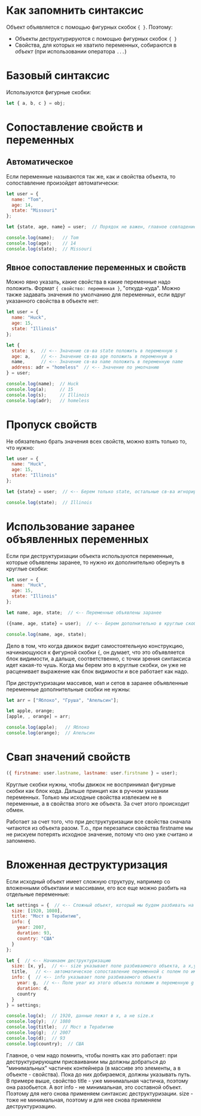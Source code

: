 # Как запомнить синтаксис

Объект объявляется с помощью фигурных скобок `{ }`. Поэтому:

* Объекты деструктурируются с помощью фигурных скобок `{ }`
* Свойства, для которых не хватило переменных, собираются в *объект* (при использовании оператора `...`)

# Базовый синтаксис

Используются фигурные скобки:

```javascript
let { a, b, c } = obj;
```

# Сопоставление свойств и переменных

## Автоматическое

Если переменные называются так же, как и свойства объекта, то сопоставление произойдет автоматически:

```javascript
let user = {
  name: "Tom",
  age: 14,
  state: "Missouri"
};

let {state, age, name} = user;  // Порядок не важен, главное совпадение имен

console.log(name);   // Tom
console.log(age);    // 14
console.log(state);  // Missouri
```

## Явное сопоставление переменных и свойств

Можно явно указать, какие свойства в какие переменные надо положить. Формат `{ свойство: переменная }`, "откуда-куда". Можно также задавать значения по умолчанию для переменных, если вдруг указанного свойства в объекте нет:

```javascript
let user = {
  name: "Huck",
  age: 15,
  state: "Illinois"
};

let {
  state: s,  // <-- Значение св-ва state положить в переменную s
  age: a,    // <-- Значение св-ва age положить в переменную a
  name,      // <-- Значение св-ва name положить в переменную name
  address: adr = "homeless"  // <-- Значение по умолчанию
} = user;

console.log(name);  // Huck
console.log(a);     // 15
console.log(s);     // Illinois
console.log(adr);   // homeless
```

# Пропуск свойств

Не обязательно брать значения всех свойств, можно взять только то, что нужно:

```javascript
let user = {
  name: "Huck",
  age: 15,
  state: "Illinois"
};

let {state} = user;  // <-- Берем только state, остальные св-ва игнорируем

console.log(state);  // Illinois
```

# Использование заранее объявленных переменных

Если при деструктуризации объекта используются переменные, которые объявлены заранее, то нужно их дополнительно обернуть в круглые скобки:

```javascript
let user = {
  name: "Huck",
  age: 15,
  state: "Illinois"
};

let name, age, state;  // <-- Переменные объявлены заранее

({name, age, state} = user);  // <-- Берем дополнительно в круглые скобки ()

console.log(name, age, state);
```

Дело в том, что когда движок видит самостоятельную конструкцию, начинающуюся к фигурной скобки `{`, он думает, что это объявляется блок видимости, а дальше, соответственно, с точки зрения синтаксиса идет какая-то чушь. Когда мы берем это в круглые скобки, он уже не расценивает выражение как блок видимости и все работает как надо.

При деструктуризации массивов, мап и сетов в заранее объявленные переменные дополнительные скобки не нужны:

```javascript
let arr = ["Яблоко", "Груша", "Апельсин"];

let apple, orange;
[apple, , orange] = arr;

console.log(apple);   // Яблоко
console.log(orange);  // Апельсин
```

# Свап значений свойств

```javascript
({ firstname: user.lastname, lastname: user.firstname } = user);
```

Круглые скобки нужны, чтобы движок не воспринимал фигурные скобки как блок кода. Дальше принцип как в ручном указании переменных. Только мы исходные свойства извлекаем не в переменные, а в свойства этого же объекта. За счет этого происходит обмен.

Работает за счет того, что при деструктуризации все свойства сначала читаются из объекта разом. Т.о., при перезаписи свойства firstname мы не рискуем потерять исходное значение, потому что оно уже считано и запомнено.

# Вложенная деструктуризация

Если исходный объект имеет сложную структуру, например со вложенными объектами и массивами, его все еще можно разбить на отдельные переменные:

```javascript
let settings = {  // <-- Сложный объект, который мы будем разбивать на переменные
  size: [1920, 1080],
  title: "Мост в Терабитию",
  info: {
    year: 2007,
    duration: 93,
    country: "США"
  }
};

let {  // <-- Начинаем деструктуризацию
  size: [x, y],  // <-- size указывает поле разбиваемого объекта, а x,y - куда класть значения
  title,   // <-- автоматическое сопоставление переменной с полем по имени
  info: {  // <-- info указывает поле разбиваемого объекта
    year: g,  // <-- Поле year из этого объекта положим в переменную g
    duration: d,
    country
  }
} = settings;

console.log(x);  // 1920, данные лежат в x, а не size.x
console.log(y);  // 1080
console.log(title);  // Мост в Терабитию
console.log(g);  // 2007
console.log(d);  // 93
console.log(country);  // США
```

Главное, о чем надо помнить, чтобы понять как это работает: при деструктурирующем присваивании мы должны добраться до "минимальных" частичек контейнера (в массиве это элементы, а в объекте - свойства). Пока до них добираемся, должны указывать путь. В примере выше, свойство title - уже минимальная частичка, поэтому она разобьется. А вот info - не минимальная, это составной объект. Поэтому для него снова применяем синтаксис деструктуризации. size - тоже не минимальная, поэтому и для нее снова применяем деструктуризацию.

